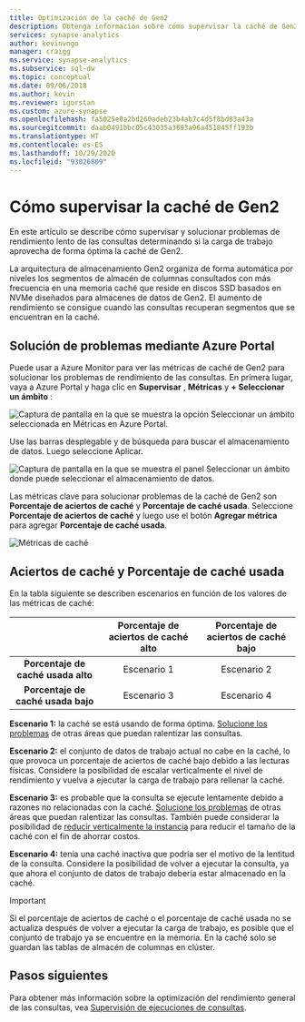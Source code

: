 ```yaml
---
title: Optimización de la caché de Gen2
description: Obtenga información sobre cómo supervisar la caché de Gen2 mediante Azure Portal.
services: synapse-analytics
author: kevinvngo
manager: craigg
ms.service: synapse-analytics
ms.subservice: sql-dw
ms.topic: conceptual
ms.date: 09/06/2018
ms.author: kevin
ms.reviewer: igorstan
ms.custom: azure-synapse
ms.openlocfilehash: fa5025e0a2bd260adeb23b4ab7c4d5f8bd83a43a
ms.sourcegitcommit: daab0491bbc05c43035a3693a96a451845ff193b
ms.translationtype: HT
ms.contentlocale: es-ES
ms.lasthandoff: 10/29/2020
ms.locfileid: "93026809"
---
```

# <a name="how-to-monitor-the-gen2-cache"></a>Cómo supervisar la caché de Gen2

En este artículo se describe cómo supervisar y solucionar problemas de rendimiento lento de las consultas determinando si la carga de trabajo aprovecha de forma óptima la caché de Gen2.

La arquitectura de almacenamiento Gen2 organiza de forma automática por niveles los segmentos de almacén de columnas consultados con más frecuencia en una memoria caché que reside en discos SSD basados en NVMe diseñados para almacenes de datos de Gen2. El aumento de rendimiento se consigue cuando las consultas recuperan segmentos que se encuentran en la caché.
 
## <a name="troubleshoot-using-the-azure-portal"></a>Solución de problemas mediante Azure Portal

Puede usar a Azure Monitor para ver las métricas de caché de Gen2 para solucionar los problemas de rendimiento de las consultas. En primera lugar, vaya a Azure Portal y haga clic en **Supervisar** , **Métricas** y **+ Seleccionar un ámbito** :

![Captura de pantalla en la que se muestra la opción Seleccionar un ámbito seleccionada en Métricas en Azure Portal.](./media/sql-data-warehouse-how-to-monitor-cache/cache-0.png)

Use las barras desplegable y de búsqueda para buscar el almacenamiento de datos. Luego seleccione Aplicar.

![Captura de pantalla en la que se muestra el panel Seleccionar un ámbito donde puede seleccionar el almacenamiento de datos.](./media/sql-data-warehouse-how-to-monitor-cache/cache-1.png)

Las métricas clave para solucionar problemas de la caché de Gen2 son **Porcentaje de aciertos de caché** y **Porcentaje de caché usada**. Seleccione **Porcentaje de aciertos de caché** y luego use el botón **Agregar métrica** para agregar **Porcentaje de caché usada**. 

![Métricas de caché](./media/sql-data-warehouse-how-to-monitor-cache/cache-2.png)

## <a name="cache-hit-and-used-percentage"></a>Aciertos de caché y Porcentaje de caché usada

En la tabla siguiente se describen escenarios en función de los valores de las métricas de caché:

|                                | **Porcentaje de aciertos de caché alto** | **Porcentaje de aciertos de caché bajo** |
| :----------------------------: | :---------------------------: | :--------------------------: |
| **Porcentaje de caché usada alto** |          Escenario 1           |          Escenario 2          |
| **Porcentaje de caché usada bajo**  |          Escenario 3           |          Escenario 4          |

**Escenario 1:** la caché se está usando de forma óptima. [Solucione los problemas](sql-data-warehouse-manage-monitor.md) de otras áreas que puedan ralentizar las consultas.

**Escenario 2:** el conjunto de datos de trabajo actual no cabe en la caché, lo que provoca un porcentaje de aciertos de caché bajo debido a las lecturas físicas. Considere la posibilidad de escalar verticalmente el nivel de rendimiento y vuelva a ejecutar la carga de trabajo para rellenar la caché.

**Escenario 3:** es probable que la consulta se ejecute lentamente debido a razones no relacionadas con la caché. [Solucione los problemas](sql-data-warehouse-manage-monitor.md) de otras áreas que puedan ralentizar las consultas. También puede considerar la posibilidad de [reducir verticalmente la instancia](sql-data-warehouse-manage-monitor.md) para reducir el tamaño de la caché con el fin de ahorrar costos. 

**Escenario 4:** tenía una caché inactiva que podría ser el motivo de la lentitud de la consulta. Considere la posibilidad de volver a ejecutar la consulta, ya que ahora el conjunto de datos de trabajo debería estar almacenado en la caché. 

> [!IMPORTANT]
> Si el porcentaje de aciertos de caché o el porcentaje de caché usada no se actualiza después de volver a ejecutar la carga de trabajo, es posible que el conjunto de trabajo ya se encuentre en la memoria. En la caché solo se guardan las tablas de almacén de columnas en clúster.

## <a name="next-steps"></a>Pasos siguientes
Para obtener más información sobre la optimización del rendimiento general de las consultas, vea [Supervisión de ejecuciones de consultas](sql-data-warehouse-manage-monitor.md#monitor-query-execution).
